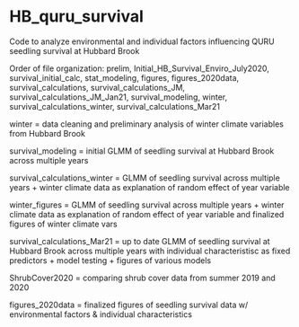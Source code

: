 # HB_quru_survival
Code to analyze environmental and individual factors influencing QURU seedling survival at Hubbard Brook

Order of file organization: prelim, Initial_HB_Survival_Enviro_July2020, survival_initial_calc, stat_modeling, figures, figures_2020data, survival_calculations, survival_calculations_JM, survival_calculations_JM_Jan21, survival_modeling, winter, survival_calculations_winter, survival_calculations_Mar21

winter = data cleaning and preliminary analysis of winter climate variables from Hubbard Brook 

survival_modeling = initial GLMM of seedling survival at Hubbard Brook across multiple years

survival_calculations_winter = GLMM of seedling survival across multiple years + winter climate data as explanation of random effect of year variable

winter_figures = GLMM of seedling survival across multiple years + winter climate data as explanation of random effect of year variable and finalized figures of winter climate vars

survival_calculations_Mar21 = up to date GLMM of seedling survival at Hubbard Brook across multiple years with individual characteristisc as fixed predictors + model testing + figures of various models

ShrubCover2020 = comparing shrub cover data from summer 2019 and 2020 

figures_2020data = finalized figures of seedling survival data w/ environmental factors & individual characteristics
